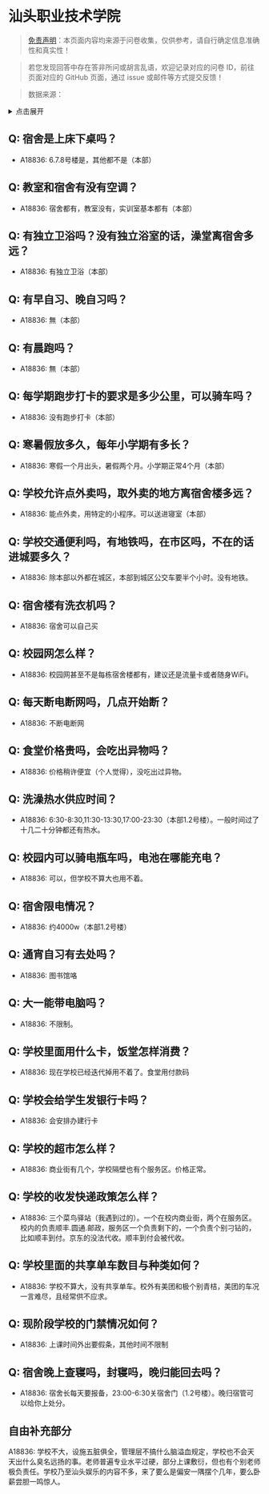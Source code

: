 # 汕头职业技术学院

> [免责声明](https://colleges.chat/#_3)：本页面内容均来源于问卷收集，仅供参考，请自行确定信息准确性和真实性！

> 若您发现回答中存在答非所问或胡言乱语，欢迎记录对应的问卷 ID，前往页面对应的 GitHub 页面，通过 issue 或邮件等方式提交反馈！

> 数据来源：

<details><summary>点击展开</summary>
<ul>
<li>A18836: 781282319@qq.com (2023 年 06 月)</li>
</ul>
</details>

## Q: 宿舍是上床下桌吗？

- A18836: 6.7.8号楼是，其他都不是（本部）

## Q: 教室和宿舍有没有空调？

- A18836: 宿舍都有，教室没有，实训室基本都有（本部）

## Q: 有独立卫浴吗？没有独立浴室的话，澡堂离宿舍多远？

- A18836: 有独立卫浴（本部）

## Q: 有早自习、晚自习吗？

- A18836: 無（本部）

## Q: 有晨跑吗？

- A18836: 無（本部）

## Q: 每学期跑步打卡的要求是多少公里，可以骑车吗？

- A18836: 没有跑步打卡（本部）

## Q: 寒暑假放多久，每年小学期有多长？

- A18836: 寒假一个月出头，暑假两个月。小学期正常4个月（本部）

## Q: 学校允许点外卖吗，取外卖的地方离宿舍楼多远？

- A18836: 能点外卖，用特定的小程序。可以送进寝室（本部）

## Q: 学校交通便利吗，有地铁吗，在市区吗，不在的话进城要多久？

- A18836: 除本部以外都在城区，本部到城区公交车要半个小时。没有地铁。

## Q: 宿舍楼有洗衣机吗？

- A18836: 宿舍可以自己买

## Q: 校园网怎么样？

- A18836: 校园网甚至不是每栋宿舍楼都有，建议还是流量卡或者随身WiFi。

## Q: 每天断电断网吗，几点开始断？

- A18836: 不断电断网

## Q: 食堂价格贵吗，会吃出异物吗？

- A18836: 价格稍许便宜（个人觉得），没吃出过异物。

## Q: 洗澡热水供应时间？

- A18836: 6:30-8:30,11:30-13:30,17:00-23:30（本部1.2号楼）。一般时间过了十几二十分钟都还有热水。

## Q: 校园内可以骑电瓶车吗，电池在哪能充电？

- A18836: 可以，但学校不算大也用不着。

## Q: 宿舍限电情况？

- A18836: 约4000w（本部1.2号楼）

## Q: 通宵自习有去处吗？

- A18836: 图书馆咯

## Q: 大一能带电脑吗？

- A18836: 不限制。

## Q: 学校里面用什么卡，饭堂怎样消费？

- A18836: 现在学校已经迭代掉用不着了。食堂用付款码

## Q: 学校会给学生发银行卡吗？

- A18836: 会安排办建行卡

## Q: 学校的超市怎么样？

- A18836: 商业街有几个，学校隔壁也有个服务区。价格正常。

## Q: 学校的收发快递政策怎么样？

- A18836: 三个菜鸟驿站（我遇到过的）。一个在校内商业街，两个在服务区。校内的负责顺丰.圆通.邮政，服务区一个负责剩下的，一个负责个别刁钻的，比如顺丰到付。京东的没法代收。顺丰到付会被代收。

## Q: 学校里面的共享单车数目与种类如何？

- A18836: 学校不算大，没有共享单车。校外有美团和极个别青桔，美团的车况一言难尽，且经常供不应求。

## Q: 现阶段学校的门禁情况如何？

- A18836: 上课时间外出要假条，其他时间不限制

## Q: 宿舍晚上查寝吗，封寝吗，晚归能回去吗？

- A18836: 宿舍长每天要报备，23:00-6:30关宿舍门（1.2号楼）。晚归宿管可以给你上处分。

## 自由补充部分

A18836: 学校不大，设施五脏俱全，管理层不搞什么脑溢血规定，学校也不会天天出什么臭名远扬的事。老师普遍专业水平过硬，部分上课敷衍，但也有个别老师极负责任。学校乃至汕头娱乐的内容不多，来了要么是偏安一隅摆个几年，要么卧薪尝胆一鸣惊人。